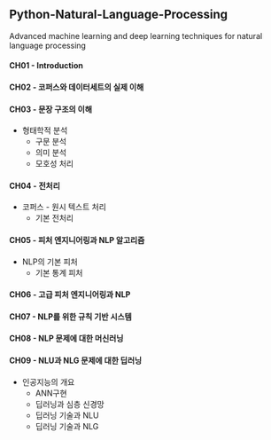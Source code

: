 ## Python-Natural-Language-Processing
Advanced machine learning and deep learning techniques for natural language processing 

#### CH01 - Introduction
#### CH02 - 코퍼스와 데이터세트의 실제 이해
#### CH03 - 문장 구조의 이해
- 형태학적 분석
	- 구문 분석
	- 의미 분석
	- 모호성 처리
#### CH04 - 전처리
- 코퍼스 - 원시 텍스트 처리
	- 기본 전처리
#### CH05 - 피처 엔지니어링과 NLP 알고리즘
- NLP의 기본 피처 
	- 기본 통계 피처
#### CH06 - 고급 피처 엔지니어링과 NLP
#### CH07 - NLP를 위한 규칙 기반 시스템
#### CH08 - NLP 문제에 대한 머신러닝 
#### CH09 - NLU과 NLG 문제에 대한 딥러닝 
- 인공지능의 개요
	- ANN구현
	- 딥러닝과 심층 신경망
	- 딥러닝 기술과 NLU
	- 딥러닝 기술과 NLG